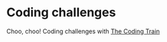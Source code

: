# Coding challenges
Choo, choo! Coding challenges with [The Coding Train](https://www.youtube.com/@TheCodingTrain)
